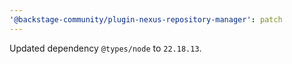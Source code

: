 ```yaml
---
'@backstage-community/plugin-nexus-repository-manager': patch
---
```


Updated dependency `@types/node` to `22.18.13`.

